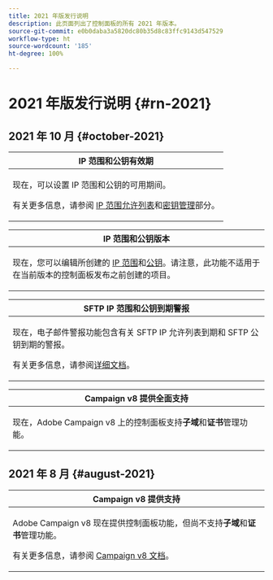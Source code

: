 ```yaml
---
title: 2021 年版发行说明
description: 此页面列出了控制面板的所有 2021 年版本。
source-git-commit: e0b0daba3a5820dc80b35d8c83ffc9143d547529
workflow-type: ht
source-wordcount: '185'
ht-degree: 100%

---
```


# 2021 年版发行说明 {#rn-2021}

## 2021 年 10 月 {#october-2021}

<table>
<thead>
<tr>
<th><strong>IP 范围和公钥有效期</strong><br/></th>
</tr>
</thead>
<tbody>
<tr>
<td>
<p>现在，可以设置 IP 范围和公钥的可用期间。 </p><p>有关更多信息，请参阅 <a href="../sftp/using/ip-range-allow-listing.md#adding-ip-addresses-allow-list">IP 范围允许列表</a>和<a href="../sftp/using/key-management.md#installing-ssh-key">密钥管理</a>部分。</p>
</td>
</tr>
</tbody>
</table>

<table>
<thead>
<tr>
<th><strong>IP 范围和公钥版本</strong><br/></th>
</tr>
</thead>
<tbody>
<tr>
<td>
<p>现在，您可以编辑所创建的 <a href="../sftp/using/ip-range-allow-listing.md#editing-ip-ranges">IP 范围</a>和<a href="../sftp/using/key-management.md#editing-public-keys">公钥</a>。请注意，此功能不适用于在当前版本的控制面板发布之前创建的项目。
</td>
</tr>
</tbody>
</table>

<table>
<thead>
<tr>
<th><strong>SFTP IP 范围和公钥到期警报</strong><br/></th>
</tr>
</thead>
<tbody>
<tr>
<td>
<p>现在，电子邮件警报功能包含有关 SFTP IP 允许列表到期和 SFTP 公钥到期的警报。</p><p>有关更多信息，请参阅<a href="../performance-monitoring/using/email-alerting.md">详细文档</a>。</p>
</td>
</tr>
</tbody>
</table>

<table>
<thead>
<tr>
<th><strong>Campaign v8 提供全面支持</strong><br/></th>
</tr>
</thead>
<tbody>
<tr>
<td>
<p>现在，Adobe Campaign v8 上的控制面板支持<strong>子域</strong>和<strong>证书</strong>管理功能</a>。</p>
</td>
</tr>
</tbody>
</table>

## 2021 年 8 月 {#august-2021}

<table>
<thead>
<tr>
<th><strong>Campaign v8 提供支持</strong><br/></th>
</tr>
</thead>
<tbody>
<tr>
<td>
<p>Adobe Campaign v8 现在提供控制面板功能，但尚不支持<strong>子域</strong>和<strong>证书</strong>管理功能。</p><p>有关更多信息，请参阅 <a href="https://experienceleague.adobe.com/docs/campaign/campaign-v8/deploy/self-service.html?lang=zh-Hans" target="blank">Campaign v8 文档</a>。</p>
</td>
</tr>
</tbody>
</table>
